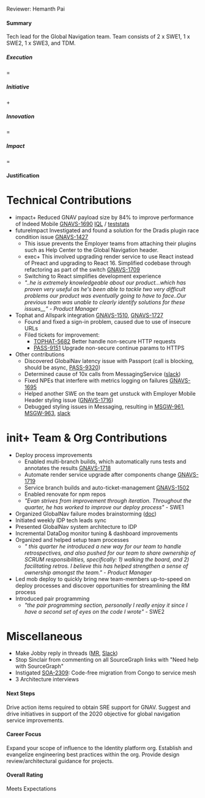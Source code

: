 Reviewer: Hemanth Pai

#### **Summary**

Tech lead for the Global Navigation team. Team consists of 2 x SWE1, 1 x SWE2, 1 x SWE3, and TDM.

##### **Execution**

\=

##### **Initiative**

\+

##### **Innovation**

\=

##### **Impact**

\=

#### **Justification**

# **Technical Contributions**

* impact+ Reduced GNAV payload size by 84% to improve performance of Indeed Mobile [GNAVS-1690](https://bugs.indeed.com/browse/GNAVS-1690) [IQL](https://go.indeed.com/IQLPW7F7TX) / [teststats](https://teststats.sandbox.indeed.net/gnav_external_css_tst?filter=gnav)  
* futureImpact Investigated and found a solution for the Dradis plugin race condition issue [GNAVS-1427](https://bugs.indeed.com/browse/GNAVS-1427)  
  * This issue prevents the Employer teams from attaching their plugins such as Help Center to the Global Navigation header.  
  * exec+ This involved upgrading render service to use React instead of Preact and upgrading to React 16\. Simplified codebase through refactoring as part of the switch [GNAVS-1709](https://bugs.indeed.com/browse/GNAVS-1709)  
  * Switching to React simplifies development experience  
  * *"..he is extremely knowledgeable about our product...which has proven very useful as he's been able to tackle two very difficult problems our product was eventually going to have to face..Our previous team was unable to clearly identify solutions for these issues\_\_" \- Product Manager*  
* Tophat and Allspark integration [GNAVS-1510](https://bugs.indeed.com/browse/GNAVS-1510), [GNAVS-1727](https://bugs.indeed.com/browse/GNAVS-1727)  
  * Found and fixed a sign-in problem, caused due to use of insecure URLs  
  * Filed tickets for improvement:  
    * [TOPHAT-5682](https://bugs.indeed.com/browse/TOPHAT-5682) Better handle non-secure HTTP requests  
    * [PASS-9151](https://bugs.indeed.com/browse/PASS-9151) Upgrade non-secure continue params to HTTPS  
* Other contributions  
  * Discovered GlobalNav latency issue with Passport (call is blocking, should be async, [PASS-9320](https://bugs.indeed.com/browse/PASS-9320))  
  * Determined cause of 10x calls from MessagingService ([slack](https://indeed.slack.com/archives/CQ40X0H9R/p1574116939040600))  
  * Fixed NPEs that interfere with metrics logging on failures [GNAVS-1695](https://bugs.indeed.com/browse/GNAVS-1695)  
  * Helped another SWE on the team get unstuck with Employer Mobile Header styling issue ([GNAVS-1716](https://bugs.indeed.com/browse/GNAVS-1716))  
  * Debugged styling issues in Messaging, resulting in [MSGW-961](https://bugs.indeed.com/browse/MSGW-961), [MSGW-963](https://bugs.indeed.com/browse/MSGW-963), [slack](https://indeed.slack.com/archives/CQ40X0H9R/p1576179826102600?thread_ts=1576172934.098800&cid=CQ40X0H9R)

# **init+ Team & Org Contributions**

* Deploy process improvements  
  * Enabled multi-branch builds, which automatically runs tests and annotates the results [GNAVS-1718](https://bugs.indeed.com/browse/GNAVS-1718)  
  * Automate render service upgrade after components change [GNAVS-1719](https://bugs.indeed.com/browse/GNAVS-1719)  
  * Service branch builds and auto-ticket-management [GNAVS-1502](https://bugs.indeed.com/browse/GNAVS-1502)  
  * Enabled renovate for npm repos  
  * *"Evan strives from improvement through iteration. Throughout the quarter, he has worked to improve our deploy process"* \- SWE1  
* Organized GlobalNav failure modes brainstorming ([doc](https://docs.google.com/document/d/18u9QzmOdbO70ImqtTPVY24oDinpVZEvYaMz4p5fOG5g/edit))  
* Initiated weekly IDP tech leads sync  
* Presented GlobalNav system architecture to IDP  
* Incremental DataDog monitor tuning & dashboard improvements  
* Organized and helped setup team processes  
  * *" this quarter he introduced a new way for our team to handle retrospectives, and also pushed for our team to share ownership of SCRUM responsibilities, specifically: 1\) walking the board, and 2\) facilitating retros. I believe this has helped strengthen a sense of ownership amongst the team." \- Product Manager*  
* Led mob deploy to quickly bring new team-members up-to-speed on deploy processes and discover opportunities for streamlining the RM process  
* Introduced pair programming  
  * *"the pair programming section, personally I really enjoy it since I have a second set of eyes on the code I wrote"* \- SWE2

# **Miscellaneous**

* Make Jobby reply in threads ([MR](https://code.corp.indeed.com/slack/jobby/merge_requests/11), [Slack](https://indeed.slack.com/archives/C0LR4N8AE/p1574364517217600))  
* Stop Sinclair from commenting on all SourceGraph links with "Need help with SourceGraph"  
* Instigated [SOA-2309](https://bugs.indeed.com/browse/SOA-2309): Code-free migration from Congo to service mesh  
* 3 Architecture interviews

#### **Next Steps**

Drive action items required to obtain SRE support for GNAV. Suggest and drive initiatives in support of the 2020 objective for global navigation service improvements.

#### **Career Focus**

Expand your scope of influence to the Identity platform org. Establish and evangelize engineering best practices within the org. Provide design review/architectural guidance for projects.

#### **Overall Rating**

Meets Expectations  
	  
